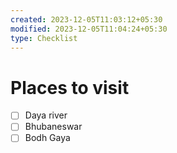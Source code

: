```yaml
---
created: 2023-12-05T11:03:12+05:30
modified: 2023-12-05T11:04:24+05:30
type: Checklist
---
```


# Places to visit

- [ ] Daya river
- [ ] Bhubaneswar
- [ ] Bodh Gaya
